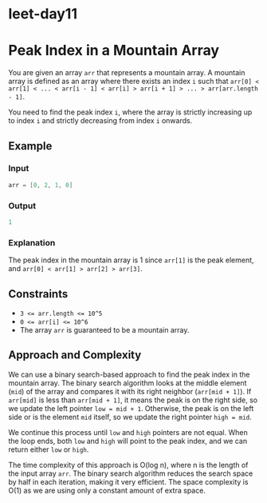 # leet-day11

# Peak Index in a Mountain Array

You are given an array `arr` that represents a mountain array. A mountain array is defined as an array where there exists an index `i` such that `arr[0] < arr[1] < ... < arr[i - 1] < arr[i] > arr[i + 1] > ... > arr[arr.length - 1]`.

You need to find the peak index `i`, where the array is strictly increasing up to index `i` and strictly decreasing from index `i` onwards.

## Example

### Input
```cpp
arr = [0, 2, 1, 0]
```

### Output
```cpp
1
```

### Explanation
The peak index in the mountain array is 1 since `arr[1]` is the peak element, and `arr[0] < arr[1] > arr[2] > arr[3]`.

## Constraints

- `3 <= arr.length <= 10^5`
- `0 <= arr[i] <= 10^6`
- The array `arr` is guaranteed to be a mountain array.

## Approach and Complexity

We can use a binary search-based approach to find the peak index in the mountain array. The binary search algorithm looks at the middle element (`mid`) of the array and compares it with its right neighbor (`arr[mid + 1]`). If `arr[mid]` is less than `arr[mid + 1]`, it means the peak is on the right side, so we update the left pointer `low = mid + 1`. Otherwise, the peak is on the left side or is the element `mid` itself, so we update the right pointer `high = mid`.

We continue this process until `low` and `high` pointers are not equal. When the loop ends, both `low` and `high` will point to the peak index, and we can return either `low` or `high`.

The time complexity of this approach is O(log n), where n is the length of the input array `arr`. The binary search algorithm reduces the search space by half in each iteration, making it very efficient. The space complexity is O(1) as we are using only a constant amount of extra space.
